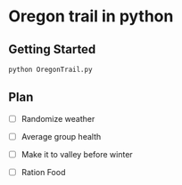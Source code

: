 # Oregon trail in python

## Getting Started
```bash
python OregonTrail.py
```
## Plan
-[ ] Randomize weather

-[ ] Average group health

-[ ] Make it to valley before winter

-[ ] Ration Food